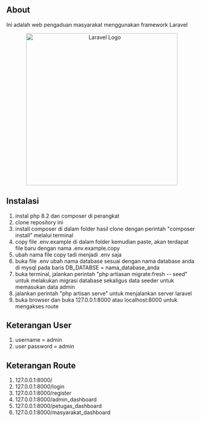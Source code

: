 ## About
Ini adalah web pengaduan masyarakat menggunakan framework Laravel

<p align="center"><a href="https://laravel.com" target="_blank"><img src="https://raw.githubusercontent.com/laravel/art/master/logo-lockup/5%20SVG/2%20CMYK/1%20Full%20Color/laravel-logolockup-cmyk-red.svg" width="400" alt="Laravel Logo"></a></p>

## Instalasi
1. instal php 8.2 dan composer di perangkat
2. clone repository ini
3. install composer di dalam folder hasil clone dengan perintah "composer install" melalui terminal
4. copy file .env.example di dalam folder kemudian paste, akan terdapat file baru dengan nama .env.example.copy
5. ubah nama file copy tadi menjadi .env saja
6. buka file .env ubah nama database sesuai dengan nama database anda di mysql pada baris DB_DATABSE = nama_database_anda
7. buka terminal, jalankan perintah "php artiasan migrate:fresh -- seed" untuk melakukan migrasi database sekaligus data seeder untuk memasukan data admin
8. jalankan perintah "php artisan serve" untuk menjalankan server laravel
9. buka browser dan buka 127.0.0.1:8000 atau localhost:8000 untuk mengakses route
## Keterangan User
1. username = admin
2. user password = admin
## Keterangan Route
1. 127.0.0.1:8000/
2. 127.0.0.1:8000/login
3. 127.0.0.1:8000/register
4. 127.0.0.1:8000/admin_dashboard
5. 127.0.0.1:8000/petugas_dashboard
6. 127.0.0.1:8000/masyarakat_dashboard